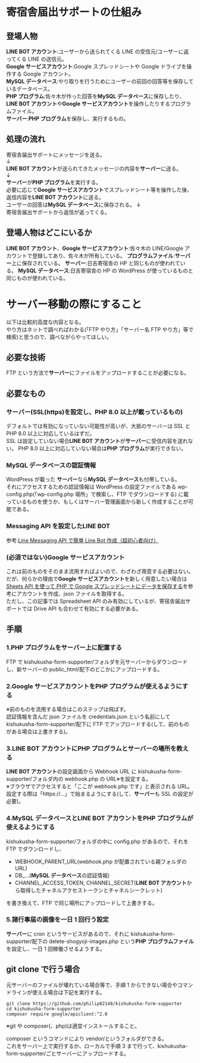 # 寄宿舎届出サポートの仕組み

## 登場人物

**LINE BOT アカウント**:ユーザーから送られてくる LINE の受信元/ユーザーに返ってくる LINE の送信元。  
**Google サービスアカウント**:Google スプレッドシートや Google ドライブを操作する Google アカウント。  
**MySQL データベース**:やり取りを行うためにユーザーの前回の回答等を保存しているデータベース。  
**PHP プログラム**:佐々木が作った回答を**MySQL データベース**に保存したり、**LINE BOT アカウント**や**Google サービスアカウント**を操作したりするプログラムファイル。  
**サーバー**:**PHP プログラム**を保存し、実行するもの。

## 処理の流れ

寄宿舎届出サポートにメッセージを送る。  
↓  
**LINE BOT アカウント**が送られてきたメッセージの内容を**サーバー**に送る。  
↓  
**サーバー**が**PHP プログラム**を実行する。  
必要に応じて**Google サービスアカウント**でスプレッドシート等を操作した後、返信内容を**LINE BOT アカウント**に送る。  
ユーザーの回答は**MySQL データベース**に保存される。
↓  
寄宿舎届出サポートから返信が返ってくる。

## 登場人物はどこにいるか

**LINE BOT アカウント**、**Google サービスアカウント**:佐々木の LINE/Google アカウントで登録してあり、佐々木が所有している。
**プログラムファイル**:**サーバー**上に保存されている。
**サーバー**:日吉寄宿舎の HP と同じものが使われている。
**MySQL データベース**:日吉寄宿舎の HP の WordPress が使っているものと同じものが使われている。

# サーバー移動の際にすること

以下は比較的高度な内容となる。  
やり方はネットで調べればわかる(「FTP やり方」「サーバー名 FTP やり方」等で検索)と思うので、調べながらやってほしい。

## 必要な技術

FTP という方法で**サーバー**にファイルをアップロードすることが必要になる。

## 必要なもの

### **サーバー**(SSL(https)を設定し、PHP 8.0 以上が載っているもの)

デフォルトでは有効になっていない可能性が高いが、大抵のサーバーは SSL と PHP 8.0 以上に対応しているはずだ。  
SSL は設定していない場合**LINE BOT アカウント**が**サーバー**に受信内容を送れない。
PHP 8.0 以上に対応していない場合は**PHP プログラム**が実行できない。

### **MySQL データベース**の認証情報

WordPress が載った **サーバー**なら**MySQL データベース**も付帯している。  
それにアクセスするための認証情報は WordPress の設定ファイルである wp-config.php(「wp-config.php 場所」で検索し、FTP でダウンロードする) に載っているものを使うか、もしくはサーバー管理画面から新しく作成することが可能である。

### Messaging API を設定した**LINE BOT**

参考:[Line Messaging API で簡単 Line Bot 作成（超初心者向け）](https://qiita.com/YSFT_KOBE/items/8dc62ac40c5112df2ed3)

### (必須ではない)**Google サービスアカウント**

これは前のものをそのまま流用すればよいので、わざわざ用意する必要はない。  
だが、何らかの理由で**Google サービスアカウント**を新しく用意したい場合は[Sheets API を使って PHP で Google スプレッドシートにデータを保存する](https://bashalog.c-brains.jp/19/04/12-101500.php)を参考にアカウントを作成、json ファイルを取得する。  
ただし、この記事では Spreadsheet API のみ有効にしているが、寄宿舎届出サポートでは Drive API も合わせて有効にする必要がある。

## 手順

### 1.**PHP プログラム**を**サーバー**上に配置する

FTP で kishukusha-form-supporter/フォルダを元サーバーからダウンロードし、新サーバーの public_html/配下のどこかにアップロードする。

### 2.**Google サービスアカウント**を**PHP プログラム**が使えるようにする

※前のものを流用する場合はこのステップは飛ばす。  
認証情報を含んだ json ファイルを credentials.json という名前にして kishukusha-form-supporter/配下に FTP でアップロードする(して、前のものがある場合は上書きする)。

### 3.**LINE BOT アカウント**に**PHP プログラム**と**サーバー**の場所を教える

**LINE BOT アカウント**の設定画面から Webhook URL に kishukusha-form-supporter/フォルダ内の webhook.php の URL※を設定する。  
※ブラウザでアクセスすると「ここが webhook.php です」と表示される URL。  
設定する際は「https://...」で始まるようにする(して、**サーバー**も SSL の設定が必要)。

### 4.**MySQL データベース**と**LINE BOT アカウント**を**PHP プログラム**が使えるようにする

kishukusha-form-supporter/フォルダの中に config.php があるので、それを FTP でダウンロードし、

- WEBHOOK_PARENT_URL(webhook.php が配置されている親フォルダの URL)
- DB\_...(**MySQL データベース**の認証情報)
- CHANNEL_ACCESS_TOKEN, CHANNEL_SECRET(**LINE BOT アカウント**から取得したチャネルアクセストークンとチャネルシークレット)

を書き換えて、FTP で同じ場所にアップロードして上書きする。

### 5.諸行事届の画像を一日 1 回行う設定

**サーバー**に cron というサービスがあるので、それに kishukusha-form-supporter/配下の delete-shogyoji-images.php という**PHP プログラムファイル**を設定し、一日 1 回稼働させるようする。

## git clone で行う場合

元サーバーのファイルが壊れている場合等で、手順 1 からできない場合やコマンドラインが使える場合は下記を実行する。

```
git clone https://github.com/philip82148/kishukusha-form-supporter
cd kishukusha-form-supporter
composer require google/apiclient:^2.0
```

※git や composer(、php)は適宜インストールすること。

composer というコマンドにより vendor/というフォルダができる。  
これをサーバー上で実行するか、ローカルで手順 3 まで行って、kishukusha-form-supporter/ごとサーバーにアップロードする。
